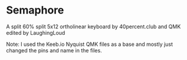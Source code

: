 Semaphore
=======

A split 60% split 5x12 ortholinear keyboard by 40percent.club and QMK edited by LaughingLoud

Note: I used the Keeb.io Nyquist QMK files as a base and mostly just changed the pins and name in the files.
